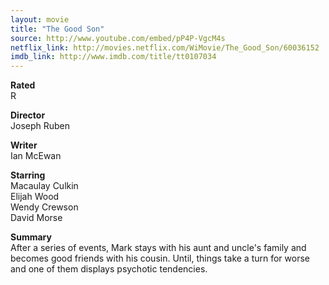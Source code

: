 ```yaml
---
layout: movie
title: "The Good Son"
source: http://www.youtube.com/embed/pP4P-VgcM4s
netflix_link: http://movies.netflix.com/WiMovie/The_Good_Son/60036152
imdb_link: http://www.imdb.com/title/tt0107034
---
```


__Rated__<br /><span class="rated ts">R</span>

__Director__<br />Joseph Ruben

__Writer__<br />Ian McEwan

__Starring__<br />Macaulay Culkin<br />Elijah Wood<br />Wendy Crewson<br />David Morse

__Summary__<br />After a series of events, Mark stays with his aunt and uncle's family and becomes good friends with his cousin. Until, things take a turn for worse and one of them displays psychotic tendencies.